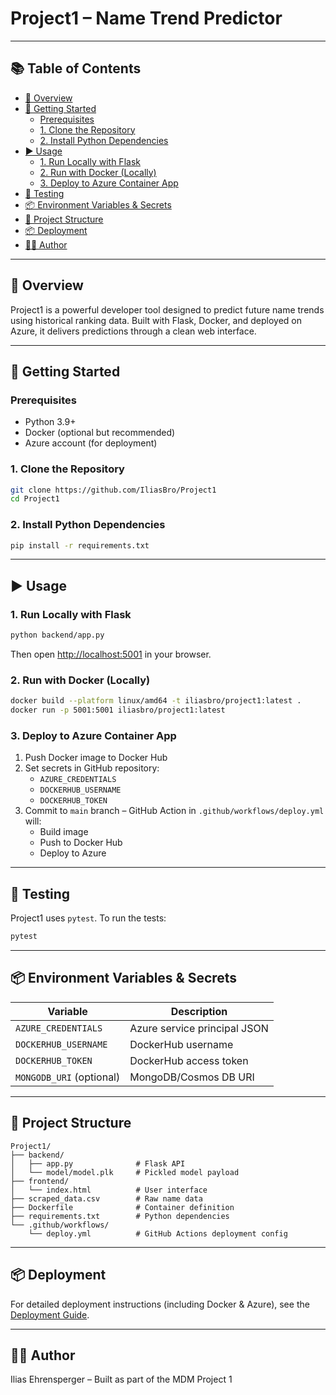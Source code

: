 # Project1 – Name Trend Predictor

---

## 📚 Table of Contents

- [📘 Overview](#-overview)
- [🚀 Getting Started](#-getting-started)
  - [Prerequisites](#prerequisites)
  - [1. Clone the Repository](#1-clone-the-repository)
  - [2. Install Python Dependencies](#2-install-python-dependencies)
- [▶️ Usage](#️-usage)
  - [1. Run Locally with Flask](#1-run-locally-with-flask)
  - [2. Run with Docker (Locally)](#2-run-with-docker-locally)
  - [3. Deploy to Azure Container App](#3-deploy-to-azure-container-app)
- [🧪 Testing](#-testing)
- [📦 Environment Variables & Secrets](#-environment-variables--secrets)
- [📂 Project Structure](#-project-structure)
- [📦 Deployment](#-deployment)
- [👨‍💻 Author](#-author)

---

## 📘 Overview
Project1 is a powerful developer tool designed to predict future name trends using historical ranking data. Built with Flask, Docker, and deployed on Azure, it delivers predictions through a clean web interface.

---

## 🚀 Getting Started

### Prerequisites
- Python 3.9+
- Docker (optional but recommended)
- Azure account (for deployment)

### 1. Clone the Repository
```bash
git clone https://github.com/IliasBro/Project1
cd Project1
```

### 2. Install Python Dependencies
```bash
pip install -r requirements.txt
```

---

## ▶️ Usage

### 1. Run Locally with Flask
```bash
python backend/app.py
```
Then open [http://localhost:5001](http://localhost:5001) in your browser.

### 2. Run with Docker (Locally)
```bash
docker build --platform linux/amd64 -t iliasbro/project1:latest .
docker run -p 5001:5001 iliasbro/project1:latest
```

### 3. Deploy to Azure Container App
1. Push Docker image to Docker Hub
2. Set secrets in GitHub repository:
   - `AZURE_CREDENTIALS`
   - `DOCKERHUB_USERNAME`
   - `DOCKERHUB_TOKEN`
3. Commit to `main` branch – GitHub Action in `.github/workflows/deploy.yml` will:
   - Build image
   - Push to Docker Hub
   - Deploy to Azure

---

## 🧪 Testing
Project1 uses `pytest`. To run the tests:
```bash
pytest
```

---

## 📦 Environment Variables & Secrets
| Variable | Description |
|----------|-------------|
| `AZURE_CREDENTIALS` | Azure service principal JSON |
| `DOCKERHUB_USERNAME` | DockerHub username |
| `DOCKERHUB_TOKEN` | DockerHub access token |
| `MONGODB_URI` (optional) | MongoDB/Cosmos DB URI |

---

## 📂 Project Structure
```
Project1/
├── backend/
│   ├── app.py              # Flask API
│   └── model/model.plk     # Pickled model payload
├── frontend/
│   └── index.html          # User interface
├── scraped_data.csv        # Raw name data
├── Dockerfile              # Container definition
├── requirements.txt        # Python dependencies
└── .github/workflows/
    └── deploy.yml          # GitHub Actions deployment config
```

---

## 📦 Deployment

For detailed deployment instructions (including Docker & Azure), see the [Deployment Guide](./DEPLOYMENT.md).

---

## 👨‍💻 Author
Ilias Ehrensperger – Built as part of the MDM Project 1



